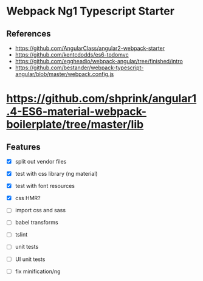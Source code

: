 # Webpack Ng1 Typescript Starter

## References

* https://github.com/AngularClass/angular2-webpack-starter
* https://github.com/kentcdodds/es6-todomvc
* https://github.com/eggheadio/webpack-angular/tree/finished/intro
* https://github.com/bestander/webpack-typescript-angular/blob/master/webpack.config.js
# https://github.com/shprink/angular1.4-ES6-material-webpack-boilerplate/tree/master/lib

## Features
- [x] split out vendor files
- [x] test with css library (ng material)
- [x] test with font resources
- [x] css HMR?
- [ ] import css and sass
- [ ] babel transforms
- [ ] tslint
- [ ] unit tests
- [ ] UI unit tests
- [ ] fix minification/ng


